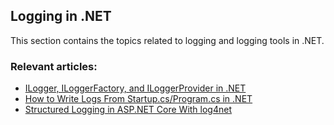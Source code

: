 ## Logging in .NET

This section contains the topics related to logging and logging tools in .NET.
### Relevant articles:

- [ILogger, ILoggerFactory, and ILoggerProvider in .NET](https://code-maze.com/dotnet-ilogger-iloggerfactory-iloggerprovider/)
- [How to Write Logs From Startup.cs/Program.cs in .NET](https://code-maze.com/dotnet-how-to-write-logs-from-startup-program-classes/)
- [Structured Logging in ASP.NET Core With log4net](https://code-maze.com/aspnetcore-structured-logging-log4net/)
